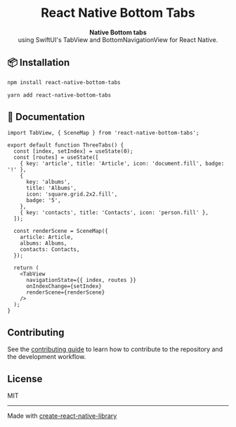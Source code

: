 <h1 align="center">
  React Native Bottom Tabs
</h1>

<p align="center">
  <strong>Native Bottom tabs</strong><br>
  using SwiftUI's TabView and BottomNavigationView for React Native.
</p>

## 📦 Installation

```sh
npm install react-native-bottom-tabs
```

```sh
yarn add react-native-bottom-tabs
```

## 📖 Documentation


```tsx
import TabView, { SceneMap } from 'react-native-bottom-tabs';

export default function ThreeTabs() {
  const [index, setIndex] = useState(0);
  const [routes] = useState([
    { key: 'article', title: 'Article', icon: 'document.fill', badge: '!' },
    {
      key: 'albums',
      title: 'Albums',
      icon: 'square.grid.2x2.fill',
      badge: '5',
    },
    { key: 'contacts', title: 'Contacts', icon: 'person.fill' },
  ]);

  const renderScene = SceneMap({
    article: Article,
    albums: Albums,
    contacts: Contacts,
  });

  return (
    <TabView
      navigationState={{ index, routes }}
      onIndexChange={setIndex}
      renderScene={renderScene}
    />
  );
}
```


## Contributing

See the [contributing guide](CONTRIBUTING.md) to learn how to contribute to the repository and the development workflow.

## License

MIT

---

Made with [create-react-native-library](https://github.com/callstack/react-native-builder-bob)

